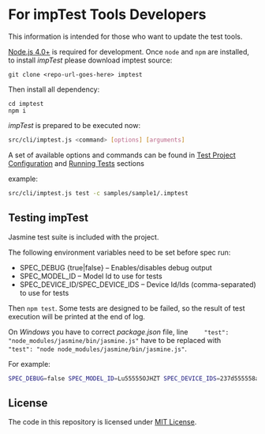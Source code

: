 # For impTest Tools Developers

This information is intended for those who want to update the test tools.

[Node.js 4.0+](https://nodejs.org/en/) is required for development.
Once `node` and `npm` are installed, to install *impTest* please download imptest source:
```
git clone <repo-url-goes-here> imptest
```
Then install all dependency:

```
cd imptest
npm i
```

*impTest* is prepared to be executed now:

```bash
src/cli/imptest.js <command> [options] [arguments]
```

A set of available options and commands can be found in [Test Project Configuration](../README.md#test-project-configuration)
and [Running Tests](../README.md#running-tests) sections

example:

```bash
src/cli/imptest.js test -c samples/sample1/.imptest
```

## Testing impTest

Jasmine test suite is included with the project.

The following environment variables need to be set before spec run: 

- SPEC_DEBUG {true|false} – Enables/disables debug output
- SPEC_MODEL_ID – Model Id to use for tests
- SPEC_DEVICE_ID/SPEC_DEVICE_IDS – Device Id/Ids (comma-separated) to use for tests

Then `npm test`. Some tests are designed to be failed, so the result of test execution will be printed at the end of log.

On *Windows* you have to correct _package.json_ file, line `    "test": "node_modules/jasmine/bin/jasmine.js"` have to be replaced with `    "test": "node node_modules/jasmine/bin/jasmine.js"`.

For example:

```bash
SPEC_DEBUG=false SPEC_MODEL_ID=Lu55555OJHZT SPEC_DEVICE_IDS=237d555558a609ee npm test
```

## License

The code in this repository is licensed under [MIT License](../LICENSE).
